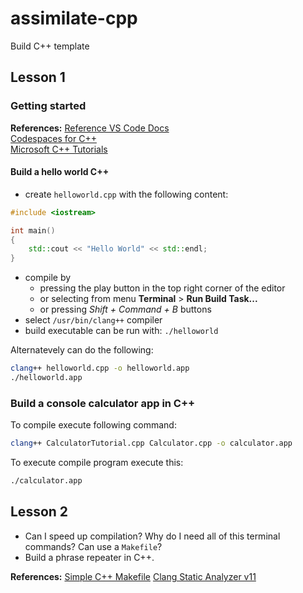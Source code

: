 # assimilate-cpp
Build C++ template

## Lesson 1

### Getting started

__References:__
[Reference VS Code Docs](https://code.visualstudio.com/docs/languages/cpp)<br>
[Codespaces for C++](https://devblogs.microsoft.com/cppblog/customizing-github-codespaces-for-cpp-projects/)<br>
[Microsoft C++ Tutorials](https://learn.microsoft.com/en-us/cpp/cpp/?view=msvc-170)


#### Build a hello world C++

* create `helloworld.cpp` with the following content:
```cpp
#include <iostream>

int main()
{
    std::cout << "Hello World" << std::endl;
}
```
* compile by
    * pressing the play button in the top right corner of the editor 
    * or selecting from menu __Terminal__ > __Run Build Task...__
    * or pressing _Shift + Command + B_ buttons
* select `/usr/bin/clang++` compiler
* build executable can be run with: `./helloworld`

Alternatevely can do the following:
```bash
clang++ helloworld.cpp -o helloworld.app
./helloworld.app
```

### Build a console calculator app in C++

To compile execute following command:
```bash
clang++ CalculatorTutorial.cpp Calculator.cpp -o calculator.app
```

To execute compile program execute this:
```bash
./calculator.app
```

## Lesson 2

* Can I speed up compilation? Why do I need all of this terminal commands? Can use a `Makefile`?
* Build a phrase repeater in C++.

__References:__
[Simple C++ Makefile](https://stackoverflow.com/questions/2481269/how-to-make-a-simple-c-makefile)
[Clang Static Analyzer v11](https://releases.llvm.org/11.0.1/tools/clang/docs/ClangStaticAnalyzer.html)
